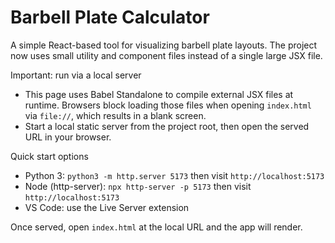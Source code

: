 # Barbell Plate Calculator

A simple React-based tool for visualizing barbell plate layouts. The project now uses small utility and component files instead of a single large JSX file.

Important: run via a local server
- This page uses Babel Standalone to compile external JSX files at runtime. Browsers block loading those files when opening `index.html` via `file://`, which results in a blank screen.
- Start a local static server from the project root, then open the served URL in your browser.

Quick start options
- Python 3: `python3 -m http.server 5173` then visit `http://localhost:5173`
- Node (http-server): `npx http-server -p 5173` then visit `http://localhost:5173`
- VS Code: use the Live Server extension

Once served, open `index.html` at the local URL and the app will render.
